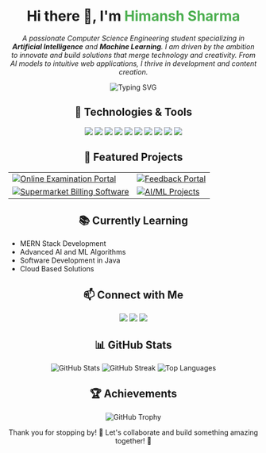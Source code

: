 <h1 align="center">Hi there 👋, I'm <span style="color:#4CAF50;">Himansh Sharma</span></h1>

<p align="center">
  <i>A passionate Computer Science Engineering student specializing in <strong>Artificial Intelligence</strong> and <strong>Machine Learning</strong>. I am driven by the ambition to innovate and build solutions that merge technology and creativity. From AI models to intuitive web applications, I thrive in development and content creation.</i>
</p>

<p align="center">
  <img src="https://readme-typing-svg.herokuapp.com?font=Fira+Code&size=22&pause=1000&color=00FF00&center=true&vCenter=true&width=435&lines=Full+Stack+Developer;AI%2FML+Enthusiast;Open+Source+Contributor" alt="Typing SVG">
</p>

<h2 align="center">🚀 Technologies & Tools</h2>
<p align="center">
  <a href="https://www.python.org" target="_blank"><img src="https://img.shields.io/badge/Python-3776AB?style=for-the-badge&logo=python&logoColor=white"/></a>
  <a href="https://developer.mozilla.org/en-US/docs/Web/JavaScript" target="_blank"><img src="https://img.shields.io/badge/JavaScript-F7DF1E?style=for-the-badge&logo=javascript&logoColor=black"/></a>
  <a href="https://www.w3.org/html/" target="_blank"><img src="https://img.shields.io/badge/HTML5-E34F26?style=for-the-badge&logo=html5&logoColor=white"/></a>
  <a href="https://www.w3schools.com/css/" target="_blank"><img src="https://img.shields.io/badge/CSS3-1572B6?style=for-the-badge&logo=css3&logoColor=white"/></a>
  <a href="https://reactjs.org/" target="_blank"><img src="https://img.shields.io/badge/React-20232A?style=for-the-badge&logo=react&logoColor=61DAFB"/></a>
  <a href="https://www.mysql.com/" target="_blank"><img src="https://img.shields.io/badge/MySQL-4479A1?style=for-the-badge&logo=mysql&logoColor=white"/></a>
  <a href="https://www.sqlite.org/" target="_blank"><img src="https://img.shields.io/badge/SQLite-003B57?style=for-the-badge&logo=sqlite&logoColor=white"/></a>
  <a href="https://git-scm.com/" target="_blank"><img src="https://img.shields.io/badge/Git-F05032?style=for-the-badge&logo=git&logoColor=white"/></a>
  <a href="https://www.arduino.cc/" target="_blank"><img src="https://img.shields.io/badge/Arduino-00979D?style=for-the-badge&logo=arduino&logoColor=white"/></a>
  <a href="https://code.visualstudio.com/" target="_blank"><img src="https://img.shields.io/badge/VS%20Code-007ACC?style=for-the-badge&logo=visual-studio-code&logoColor=white"/></a>
</p>

<h2 align="center">💼 Featured Projects</h2>
<table align="center">
  <tr>
    <td>
      <a href="https://github.com/ihimanshsharma/Billing_Software">
        <img src="https://github-readme-stats.vercel.app/api/pin/?username=ihimanshsharma&repo=Billing_Software&theme=radical" alt="Online Examination Portal">
      </a>
    </td>
    <td>
      <a href="https://github.com/ihimanshsharma/Billing_Software">
        <img src="https://github-readme-stats.vercel.app/api/pin/?username=ihimanshsharma&repo=Billing_Software&theme=radical" alt="Feedback Portal">
      </a>
    </td>
  </tr>
  <tr>
    <td>
      <a href="https://github.com/ihimanshsharma/Billing_Software">
        <img src="https://github-readme-stats.vercel.app/api/pin/?username=ihimanshsharma&repo=Billing_Software&theme=radical" alt="Supermarket Billing Software">
      </a>
    </td>
    <td>
      <a href="https://github.com/ihimanshsharma/Billing_Software">
        <img src="https://github-readme-stats.vercel.app/api/pin/?username=ihimanshsharma&repo=Billing_Software&theme=radical" alt="AI/ML Projects">
      </a>
    </td>
  </tr>
</table>

<h2 align="center">📚 Currently Learning</h2>
<p align="center">
  <ul>
    <li>MERN Stack Development</li>
    <li>Advanced AI and ML Algorithms</li>
    <li>Software Development in Java</li>
    <li>Cloud Based Solutions</li>
  </ul>
</p>

<h2 align="center">📫 Connect with Me</h2>
<p align="center">
  <a href="mailto:talk.himanshsharma@gmail.com"><img src="https://img.shields.io/badge/Email-D14836?style=for-the-badge&logo=gmail&logoColor=white" /></a>
  <a href="https://www.linkedin.com/in/himanshsharmaa" target="_blank"><img src="https://img.shields.io/badge/LinkedIn-0A66C2?style=for-the-badge&logo=linkedin&logoColor=white" /></a>
  <a href="https://github.com/ihimanshsharma" target="_blank"><img src="https://img.shields.io/badge/GitHub-181717?style=for-the-badge&logo=github&logoColor=white" /></a>
</p>

<h2 align="center">📊 GitHub Stats</h2>
<p align="center">
  <img src="https://github-readme-stats.vercel.app/api?username=ihimanshsharma&show_icons=true&theme=radical" alt="GitHub Stats" />
  <img src="https://github-readme-streak-stats.herokuapp.com/?user=ihimanshsharma&theme=radical" alt="GitHub Streak" />
  <img src="https://github-readme-stats.vercel.app/api/top-langs/?username=ihimanshsharma&layout=compact&theme=radical" alt="Top Languages" />
</p>

<h2 align="center">🏆 Achievements</h2>
<p align="center">
  <img src="https://github-profile-trophy.vercel.app/?username=ihimanshsharma&theme=radical&margin-w=15" alt="GitHub Trophy" />
</p>

<p align="center">Thank you for stopping by! 🙏 Let's collaborate and build something amazing together! 🚀</p>
